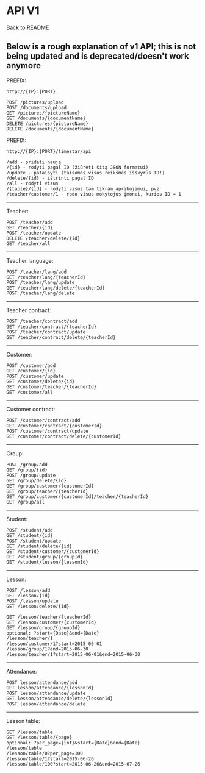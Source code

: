 # API V1

[Back to README](/README.md)

## Below is a rough explanation of v1 API; this is not being updated and is deprecated/doesn't work anymore

PREFIX:

    http://{IP}:{PORT}
    
    POST /pictures/upload
    POST /documents/upload
    GET /pictures/{pictureName}
    GET /documents/{documentName}
    DELETE /pictures/{pictureName}
    DELETE /documents/{documentName}

PREFIX:

    http://{IP}:{PORT}/timestar/api
    
    /add - pridėti naują
    /{id} - rodyti pagal ID (žiūrėti šitą JSON formatui)
    /update - pataisyti (taisomos visos reikšmės išskyrūs ID!)
    /delete/{id} - ištrinti pagal ID
    /all - rodyti visus
    /{table}/{id} - rodyti visus tam tikram apribojimui, pvz /teacher/customer/1 - rodo visus mokytojus įmonei, kurios ID = 1

------

Teacher:

    POST /teacher/add
    GET /teacher/{id}
    POST /teacher/update
    DELETE /teacher/delete/{id}
    GET /teacher/all

------

Teacher language:

    POST /teacher/lang/add
    GET /teacher/lang/{teacherId}
    POST /teacher/lang/update
    GET /teacher/lang/delete/{teacherId}
    POST /teacher/lang/delete

------

Teacher contract:

    POST /teacher/contract/add
    GET /teacher/contract/{teacherId}
    POST /teacher/contract/update
    GET /teacher/contract/delete/{teacherId}

------

Customer:

    POST /customer/add
    GET /customer/{id}
    POST /customer/update
    GET /customer/delete/{id}
    GET /customer/teacher/{teacherId}
    GET /customer/all

------

Customer contract:

    POST /customer/contract/add
    GET /customer/contract/{customerId}
    POST /customer/contract/update
    GET /customer/contract/delete/{customerId}

------

Group:

    POST /group/add
    GET /group/{id}
    POST /group/update
    GET /group/delete/{id}
    GET /group/customer/{customerId}
    GET /group/teacher/{teacherId}
    GET /group/customer/{customerId}/teacher/{teacherId}
    GET /group/all

------

Student:

    POST /student/add
    GET /student/{id}
    POST /student/update
    GET /student/delete/{id}
    GET /student/customer/{customerId}
    GET /student/group/{groupId}
    GET /student/lesson/{lessonId}

------

Lesson:

    POST /lesson/add
    GET /lesson/{id}
    POST /lesson/update
    GET /lesson/delete/{id}
    
    GET /lesson/teacher/{teacherId}
    GET /lesson/customer/{customerId}
    GET /lesson/group/{groupId}
    optional: ?start={Date}&end={Date}
    /lesson/teacher/1
    /lesson/customer/1?start=2015-06-01
    /lesson/group/1?end=2015-06-30
    /lesson/teacher/1?start=2015-06-01&end=2015-06-30

------

Attendance:

    POST lesson/attendance/add
    GET lesson/attendance/{lessonId}
    POST lesson/attendance/update
    GET lesson/attendance/delete/{lessonId}
    POST lesson/attendance/delete

------

Lesson table:

    GET /lesson/table
    GET /lesson/table/{page}
    optional: ?per_page={int}&start={Date}&end={Date}
    /lesson/table
    /lesson/table/0?per_page=100
    /lesson/table/1?start=2015-06-26
    /lesson/table/100?start=2015-06-26&end=2015-07-26
